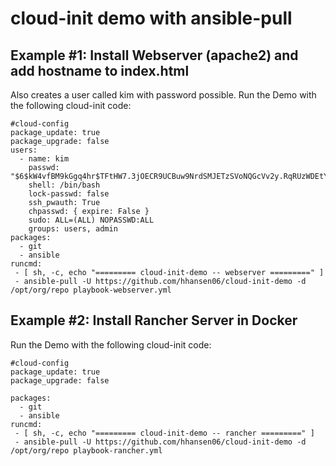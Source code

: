# cloud-init demo with ansible-pull
## Example #1: Install Webserver (apache2) and add hostname to index.html
Also creates a user called kim with password possible.
Run the Demo with the following cloud-init code:
```
#cloud-config
package_update: true
package_upgrade: false
users:
  - name: kim
    passwd: "$6$kW4vfBM9kGgq4hr$TFtHW7.3jOECR9UCBuw9NrdSMJETzSVoNQGcVv2y.RqRUzWDEtYhYRkGvIpB6ml1fh/fZEVIgKbSXI9L1B6xF."
    shell: /bin/bash
    lock-passwd: false
    ssh_pwauth: True
    chpasswd: { expire: False }
    sudo: ALL=(ALL) NOPASSWD:ALL
    groups: users, admin
packages:
  - git
  - ansible
runcmd:
 - [ sh, -c, echo "========= cloud-init-demo -- webserver =========" ]
 - ansible-pull -U https://github.com/hhansen06/cloud-init-demo -d /opt/org/repo playbook-webserver.yml
```

## Example #2: Install Rancher Server in Docker
Run the Demo with the following cloud-init code:
```
#cloud-config
package_update: true
package_upgrade: false

packages:
  - git
  - ansible
runcmd:
 - [ sh, -c, echo "========= cloud-init-demo -- rancher =========" ]
 - ansible-pull -U https://github.com/hhansen06/cloud-init-demo -d /opt/org/repo playbook-rancher.yml
```
